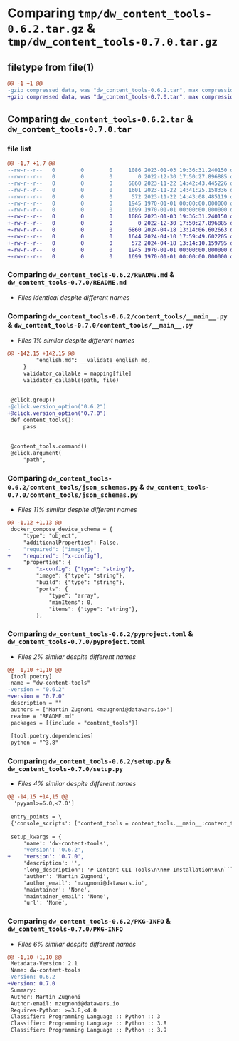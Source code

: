 # Comparing `tmp/dw_content_tools-0.6.2.tar.gz` & `tmp/dw_content_tools-0.7.0.tar.gz`

## filetype from file(1)

```diff
@@ -1 +1 @@
-gzip compressed data, was "dw_content_tools-0.6.2.tar", max compression
+gzip compressed data, was "dw_content_tools-0.7.0.tar", max compression
```

## Comparing `dw_content_tools-0.6.2.tar` & `dw_content_tools-0.7.0.tar`

### file list

```diff
@@ -1,7 +1,7 @@
--rw-r--r--   0        0        0     1086 2023-01-03 19:36:31.240150 dw_content_tools-0.6.2/README.md
--rw-r--r--   0        0        0        0 2022-12-30 17:50:27.896885 dw_content_tools-0.6.2/content_tools/__init__.py
--rw-r--r--   0        0        0     6860 2023-11-22 14:42:43.445226 dw_content_tools-0.6.2/content_tools/__main__.py
--rw-r--r--   0        0        0     1601 2023-11-22 14:41:25.158336 dw_content_tools-0.6.2/content_tools/json_schemas.py
--rw-r--r--   0        0        0      572 2023-11-22 14:43:08.485119 dw_content_tools-0.6.2/pyproject.toml
--rw-r--r--   0        0        0     1945 1970-01-01 00:00:00.000000 dw_content_tools-0.6.2/setup.py
--rw-r--r--   0        0        0     1699 1970-01-01 00:00:00.000000 dw_content_tools-0.6.2/PKG-INFO
+-rw-r--r--   0        0        0     1086 2023-01-03 19:36:31.240150 dw_content_tools-0.7.0/README.md
+-rw-r--r--   0        0        0        0 2022-12-30 17:50:27.896885 dw_content_tools-0.7.0/content_tools/__init__.py
+-rw-r--r--   0        0        0     6860 2024-04-18 13:14:06.602663 dw_content_tools-0.7.0/content_tools/__main__.py
+-rw-r--r--   0        0        0     1644 2024-04-10 17:59:49.602205 dw_content_tools-0.7.0/content_tools/json_schemas.py
+-rw-r--r--   0        0        0      572 2024-04-18 13:14:10.159795 dw_content_tools-0.7.0/pyproject.toml
+-rw-r--r--   0        0        0     1945 1970-01-01 00:00:00.000000 dw_content_tools-0.7.0/setup.py
+-rw-r--r--   0        0        0     1699 1970-01-01 00:00:00.000000 dw_content_tools-0.7.0/PKG-INFO
```

### Comparing `dw_content_tools-0.6.2/README.md` & `dw_content_tools-0.7.0/README.md`

 * *Files identical despite different names*

### Comparing `dw_content_tools-0.6.2/content_tools/__main__.py` & `dw_content_tools-0.7.0/content_tools/__main__.py`

 * *Files 1% similar despite different names*

```diff
@@ -142,15 +142,15 @@
         "english.md": __validate_english_md,
     }
     validator_callable = mapping[file]
     validator_callable(path, file)
 
 
 @click.group()
-@click.version_option("0.6.2")
+@click.version_option("0.7.0")
 def content_tools():
     pass
 
 
 @content_tools.command()
 @click.argument(
     "path",
```

### Comparing `dw_content_tools-0.6.2/content_tools/json_schemas.py` & `dw_content_tools-0.7.0/content_tools/json_schemas.py`

 * *Files 11% similar despite different names*

```diff
@@ -1,12 +1,13 @@
 docker_compose_device_schema = {
     "type": "object",
     "additionalProperties": False,
-    "required": ["image"],
+    "required": ["x-config"],
     "properties": {
+        "x-config": {"type": "string"},
         "image": {"type": "string"},
         "build": {"type": "string"},
         "ports": {
             "type": "array",
             "minItems": 0,
             "items": {"type": "string"},
         },
```

### Comparing `dw_content_tools-0.6.2/pyproject.toml` & `dw_content_tools-0.7.0/pyproject.toml`

 * *Files 2% similar despite different names*

```diff
@@ -1,10 +1,10 @@
 [tool.poetry]
 name = "dw-content-tools"
-version = "0.6.2"
+version = "0.7.0"
 description = ""
 authors = ["Martin Zugnoni <mzugnoni@datawars.io>"]
 readme = "README.md"
 packages = [{include = "content_tools"}]
 
 [tool.poetry.dependencies]
 python = "^3.8"
```

### Comparing `dw_content_tools-0.6.2/setup.py` & `dw_content_tools-0.7.0/setup.py`

 * *Files 4% similar despite different names*

```diff
@@ -14,15 +14,15 @@
  'pyyaml>=6.0,<7.0']
 
 entry_points = \
 {'console_scripts': ['content_tools = content_tools.__main__:content_tools']}
 
 setup_kwargs = {
     'name': 'dw-content-tools',
-    'version': '0.6.2',
+    'version': '0.7.0',
     'description': '',
     'long_description': '# Content CLI Tools\n\n## Installation\n\n```\n$ pip3 install dw-content-tools\n```\n\n## Module Repository Validator\n\n```\nValidates that a module repo structure and content is valid, based\non the following rules:\n\n* metadata.yml exists\n* metadata.yml is valid\n    * validate JSON schema\n* docker-compose.yml exists\n* docker-compose.yml is valid\n    * validate JSON schema\n* english.md exists\n* validating english.md:\n    * pages:\n        * unique IDs\n        * all pages contain a valid ID\n        * all pages have a name\n    * all images referenced in md exist as static files\n    * activities:\n        * all activities have an unique `id`\n        * all activities have `type` defined\n        * input:\n            * has required `correct-answer` tag\n        * multiple-choice:\n            * has required `answer` (many) tags\n            * at least one answer is marked as `is-correct`\n            * when more than one answer is correct, `widget` has to be `checkbox`\n        * code:\n            * `template` and `device` attrs are defined\n            * has required `validation-code` tag\n```\n',
     'author': 'Martin Zugnoni',
     'author_email': 'mzugnoni@datawars.io',
     'maintainer': 'None',
     'maintainer_email': 'None',
     'url': 'None',
```

### Comparing `dw_content_tools-0.6.2/PKG-INFO` & `dw_content_tools-0.7.0/PKG-INFO`

 * *Files 6% similar despite different names*

```diff
@@ -1,10 +1,10 @@
 Metadata-Version: 2.1
 Name: dw-content-tools
-Version: 0.6.2
+Version: 0.7.0
 Summary: 
 Author: Martin Zugnoni
 Author-email: mzugnoni@datawars.io
 Requires-Python: >=3.8,<4.0
 Classifier: Programming Language :: Python :: 3
 Classifier: Programming Language :: Python :: 3.8
 Classifier: Programming Language :: Python :: 3.9
```

